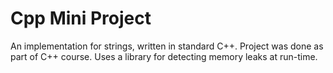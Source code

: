 # Cpp Mini Project

An implementation for strings, written in standard C++. Project was done as part of C++ course. Uses a library for detecting memory leaks at run-time.
